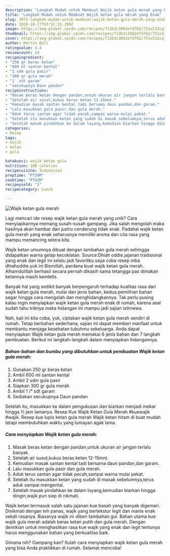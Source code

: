 ```yaml
---
description: "Langkah Mudah untuk Membuat Wajik ketan gula merah yang Enak"
title: "Langkah Mudah untuk Membuat Wajik ketan gula merah yang Enak"
slug: 3072-langkah-mudah-untuk-membuat-wajik-ketan-gula-merah-yang-enak
date: 2020-10-17T03:51:15.299Z
image: https://img-global.cpcdn.com/recipes/f13b3c3962efd762/751x532cq70/wajik-ketan-gula-merah-foto-resep-utama.jpg
thumbnail: https://img-global.cpcdn.com/recipes/f13b3c3962efd762/751x532cq70/wajik-ketan-gula-merah-foto-resep-utama.jpg
cover: https://img-global.cpcdn.com/recipes/f13b3c3962efd762/751x532cq70/wajik-ketan-gula-merah-foto-resep-utama.jpg
author: Martin Ball
ratingvalue: 4.4
reviewcount: 14
recipeingredient:
- "250 gr beras ketan"
- "600 ml santan kental"
- "2 sdm gula pasir"
- "300 gr gula merah"
- "1  sdt garam"
- "secukupnya Daun pandan"
recipeinstructions:
- "Masak beras ketan dengan pandan,untuk ukuran air jangan terlalu banyak."
- "Setelah air susut,kukus beras ketan 12-15mnt."
- "Kemudian masak santan kental tadi bersama daun pandan,dan garam."
- "Lalu masukkan gula pasir dan gula merah."
- "Aduk terus santan agar tidak pecah,sampai warna mulai pekat."
- "Setelah itu masukkan ketan yang sudah di masak sebelumnya,terus aduk sampai mengental."
- "Setelah masak pindahkan ke dalam loyang,kemudian biarkan hingga dingin,wajik pun siap di nikmati."
categories:
- Resep
tags:
- wajik
- ketan
- gula

katakunci: wajik ketan gula 
nutrition: 108 calories
recipecuisine: Indonesian
preptime: "PT39M"
cooktime: "PT42M"
recipeyield: "2"
recipecategory: Lunch

---
```



![Wajik ketan gula merah](https://img-global.cpcdn.com/recipes/f13b3c3962efd762/751x532cq70/wajik-ketan-gula-merah-foto-resep-utama.jpg)

Lagi mencari ide resep wajik ketan gula merah yang unik? Cara menyiapkannya memang susah-susah gampang. Jika salah mengolah maka hasilnya akan hambar dan justru cenderung tidak enak. Padahal wajik ketan gula merah yang enak seharusnya memiliki aroma dan cita rasa yang mampu memancing selera kita.

Wajik ketan umumnya dibuat dengan tambahan gula merah sehingga didapatkan warna gelap kecoklatan. Source:Dhiah oddie.jajanan tradisional yang enak dan legit ini selalu jadi favoritku.saya coba resep mba dhiahoddie.yuk ini Bismillah, perdana buat wajik ketan gula merah. Alhamdulillah berhasil secara pernah dikasih sama tetangga pas dimakan ketannya masih kemletis.

Banyak hal yang sedikit banyak berpengaruh terhadap kualitas rasa dari wajik ketan gula merah, mulai dari jenis bahan, kedua pemilihan bahan segar hingga cara mengolah dan menghidangkannya. Tak perlu pusing kalau ingin menyiapkan wajik ketan gula merah enak di rumah, karena asal sudah tahu triknya maka hidangan ini mampu jadi sajian istimewa.


Nah, kali ini kita coba, yuk, ciptakan wajik ketan gula merah sendiri di rumah. Tetap berbahan sederhana, sajian ini dapat memberi manfaat untuk membantu menjaga kesehatan tubuhmu sekeluarga. Anda dapat menyiapkan Wajik ketan gula merah memakai 6 jenis bahan dan 7 langkah pembuatan. Berikut ini langkah-langkah dalam menyiapkan hidangannya.

<!--inarticleads1-->

##### Bahan-bahan dan bumbu yang dibutuhkan untuk pembuatan Wajik ketan gula merah:

1. Gunakan 250 gr beras ketan
1. Ambil 600 ml santan kental
1. Ambil 2 sdm gula pasir
1. Siapkan 300 gr gula merah
1. Ambil 1 /⁴ sdt garam
1. Sediakan secukupnya Daun pandan


Setelah itu, masukkan ke dalam pengukusan dan biarkan menjadi mekar hingga ½ jam lamanya. Resep Kue Wajik Ketan Gula Merah #kuewajik #wajik. Resep kue lupis ketan gula merah Wajik ketan hitam di buat mudah tetapi membutuhkan waktu yang lumayan agak lama. 

<!--inarticleads2-->

##### Cara menyiapkan Wajik ketan gula merah:

1. Masak beras ketan dengan pandan,untuk ukuran air jangan terlalu banyak.
1. Setelah air susut,kukus beras ketan 12-15mnt.
1. Kemudian masak santan kental tadi bersama daun pandan,dan garam.
1. Lalu masukkan gula pasir dan gula merah.
1. Aduk terus santan agar tidak pecah,sampai warna mulai pekat.
1. Setelah itu masukkan ketan yang sudah di masak sebelumnya,terus aduk sampai mengental.
1. Setelah masak pindahkan ke dalam loyang,kemudian biarkan hingga dingin,wajik pun siap di nikmati.


Wajik ketan termasuk salah satu jajanan kue basah yang banyak digemari. Dinikmati dengan teh panas, wajik yang bertekstur legit dan manis enak sekali rasanya. Biasanya wajik ini diberi tambahan gul. Bahan utama kue wajik gula merah adalah beras ketan putih dan gula merah. Dengan demikian untuk menghasilkan rasa kue wajik yang enak dan legit tentunya harus menggunakan bahan yang berkualitas baik. 

Gimana nih? Gampang kan? Itulah cara menyiapkan wajik ketan gula merah yang bisa Anda praktikkan di rumah. Selamat mencoba!
